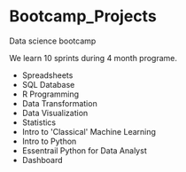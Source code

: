 # Bootcamp_Projects

Data science bootcamp

We learn 10 sprints during 4 month programe.

- Spreadsheets
- SQL Database
- R Programming
- Data Transformation
- Data Visualization
- Statistics
- Intro to 'Classical' Machine Learning
- Intro to Python
- Essentrail Python for Data Analyst
- Dashboard
